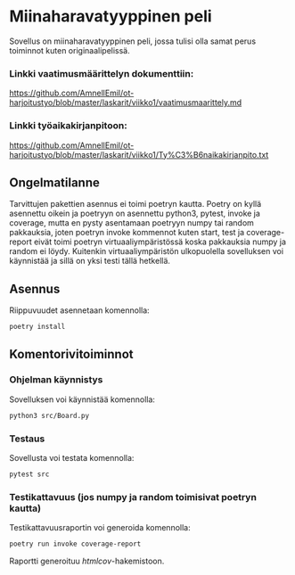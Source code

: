 # Miinaharavatyyppinen peli
Sovellus on miinaharavatyyppinen peli, jossa tulisi olla samat perus toiminnot kuten originaalipelissä.

### Linkki vaatimusmäärittelyn dokumenttiin: 
https://github.com/AmnellEmil/ot-harjoitustyo/blob/master/laskarit/viikko1/vaatimusmaarittely.md

### Linkki työaikakirjanpitoon: 
https://github.com/AmnellEmil/ot-harjoitustyo/blob/master/laskarit/viikko1/Ty%C3%B6naikakirjanpito.txt

## Ongelmatilanne
Tarvittujen pakettien asennus ei toimi poetryn kautta. Poetry on kyllä asennettu oikein ja poetryyn on asennettu python3, pytest, invoke ja coverage, mutta en pysty asentamaan poetryyn numpy tai random pakkauksia, joten poetryn invoke kommennot kuten start, test ja coverage-report eivät toimi poetryn virtuaaliympäristössä koska pakkauksia numpy ja random ei löydy. Kuitenkin virtuaaliympäristön ulkopuolella sovelluksen voi käynnistää ja sillä on yksi testi tällä hetkellä.

## Asennus
Riippuvuudet asennetaan komennolla:
```bash
poetry install
```

## Komentorivitoiminnot
### Ohjelman käynnistys
Sovelluksen voi käynnistää komennolla:
```bash
python3 src/Board.py
``` 

### Testaus
Sovellusta voi testata komennolla:
```bash
pytest src
```

### Testikattavuus (jos numpy ja random toimisivat poetryn kautta)
Testikattavuusraportin voi generoida komennolla:
```bash
poetry run invoke coverage-report
```
Raportti generoituu _htmlcov_-hakemistoon.

